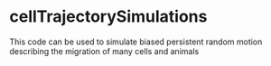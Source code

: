 cellTrajectorySimulations
=========================

This code can be used to simulate biased persistent random motion describing the migration of many cells and animals
